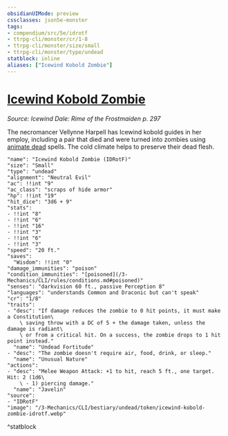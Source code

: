 ```yaml
---
obsidianUIMode: preview
cssclasses: json5e-monster
tags:
- compendium/src/5e/idrotf
- ttrpg-cli/monster/cr/1-8
- ttrpg-cli/monster/size/small
- ttrpg-cli/monster/type/undead
statblock: inline
aliases: ["Icewind Kobold Zombie"]
---
```

# [Icewind Kobold Zombie](3-Mechanics\CLI\bestiary\undead/icewind-kobold-zombie-idrotf.md)
*Source: Icewind Dale: Rime of the Frostmaiden p. 297*  

The necromancer Vellynne Harpell has Icewind kobold guides in her employ, including a pair that died and were turned into zombies using [animate dead](/3-Mechanics/CLI/spells/animate-dead.md) spells. The cold climate helps to preserve their dead flesh.

```statblock
"name": "Icewind Kobold Zombie (IDRotF)"
"size": "Small"
"type": "undead"
"alignment": "Neutral Evil"
"ac": !!int "9"
"ac_class": "scraps of hide armor"
"hp": !!int "19"
"hit_dice": "3d6 + 9"
"stats":
- !!int "8"
- !!int "6"
- !!int "16"
- !!int "3"
- !!int "6"
- !!int "3"
"speed": "20 ft."
"saves":
  "Wisdom": !!int "0"
"damage_immunities": "poison"
"condition_immunities": "[poisoned](/3-Mechanics/CLI/rules/conditions.md#poisoned)"
"senses": "darkvision 60 ft., passive Perception 8"
"languages": "understands Common and Draconic but can't speak"
"cr": "1/8"
"traits":
- "desc": "If damage reduces the zombie to 0 hit points, it must make a Constitution\
    \ saving throw with a DC of 5 + the damage taken, unless the damage is radiant\
    \ or from a critical hit. On a success, the zombie drops to 1 hit point instead."
  "name": "Undead Fortitude"
- "desc": "The zombie doesn't require air, food, drink, or sleep."
  "name": "Unusual Nature"
"actions":
- "desc": "Melee Weapon Attack: +1 to hit, reach 5 ft., one target. Hit: 2 (1d6\
    \ - 1) piercing damage."
  "name": "Javelin"
"source":
- "IDRotF"
"image": "/3-Mechanics/CLI/bestiary/undead/token/icewind-kobold-zombie-idrotf.webp"
```
^statblock
